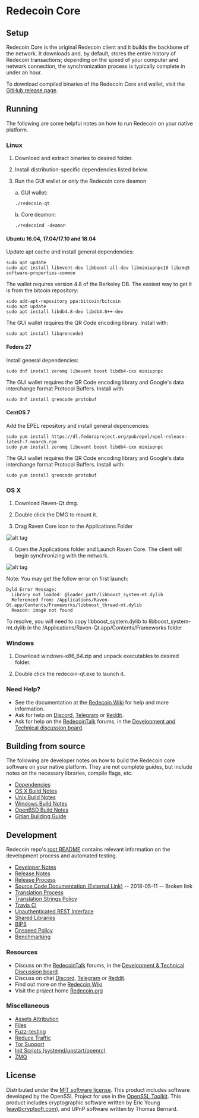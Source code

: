 Redecoin Core
==============

Setup
---------------------
Redecoin Core is the original Redecoin client and it builds the backbone of the network. It downloads and, by default, stores the entire history of Redecoin transactions; depending on the speed of your computer and network connection, the synchronization process is typically complete in under an hour.

To download compiled binaries of the Redecoin Core and wallet, visit the [GitHub release page](https://github.com/RavenProject/Redecoin/releases).

Running
---------------------
The following are some helpful notes on how to run Redecoin on your native platform.

### Linux

1) Download and extract binaries to desired folder.

2) Install distribution-specific dependencies listed below.

3) Run the GUI wallet or only the Redecoin core deamon

   a. GUI wallet:
   
   `./redecoin-qt`

   b. Core deamon:
   
   `./redecoind -deamon`

#### Ubuntu 16.04, 17.04/17.10 and 18.04

Update apt cache and install general dependencies:

```
sudo apt update
sudo apt install libevent-dev libboost-all-dev libminiupnpc10 libzmq5 software-properties-common
```

The wallet requires version 4.8 of the Berkeley DB. The easiest way to get it is from the bitcoin repository: 

```
sudo add-apt-repository ppa:bitcoin/bitcoin
sudo apt update
sudo apt install libdb4.8-dev libdb4.8++-dev
```

The GUI wallet requires the QR Code encoding library. Install with:

`sudo apt install libqrencode3`

#### Fedora 27

Install general dependencies:

`sudo dnf install zeromq libevent boost libdb4-cxx miniupnpc`

The GUI wallet requires the QR Code encoding library and Google's data interchange format Protocol Buffers. Install with:

`sudo dnf install qrencode protobuf`

#### CentOS 7

Add the EPEL repository and install general depencencies:

```
sudo yum install https://dl.fedoraproject.org/pub/epel/epel-release-latest-7.noarch.rpm
sudo yum install zeromq libevent boost libdb4-cxx miniupnpc
```

The GUI wallet requires the QR Code encoding library and Google's data interchange format Protocol Buffers. Install with:

`sudo yum install qrencode protobuf`

### OS X

1) Download Raven-Qt.dmg.

2) Double click the DMG to mount it. 

3) Drag Raven Core icon to the Applications Folder

![alt tag](https://i.imgur.com/GLhBFUV.png)

4) Open the Applications folder and Launch Raven Core. The client will begin synchronizing with the network.

![alt tag](https://i.imgur.com/v3962qo.png)

Note: You may get the follow error on first launch:
```
Dyld Error Message:
  Library not loaded: @loader_path/libboost_system-mt.dylib
  Referenced from: /Applications/Raven-Qt.app/Contents/Frameworks/libboost_thread-mt.dylib
  Reason: image not found
```
To resolve, you will need to copy libboost_system.dylib to libboost_system-mt.dylib in the /Applications/Raven-Qt.app/Contents/Frameworks folder

### Windows

1) Download windows-x86_64.zip and unpack executables to desired folder.

2) Double click the redecoin-qt.exe to launch it.

### Need Help?

- See the documentation at the [Redecoin Wiki](https://redecoin.wiki/wiki/Redecoin_Wiki)
for help and more information.
- Ask for help on [Discord](https://discord.gg/DUkcBst), [Telegram](https://t.me/RedecoinDev) or [Reddit](https://www.reddit.com/r/Redecoin/).
- Ask for help on the [RedecoinTalk](https://www.redecointalk.org/) forums, in the [Development and Technical discussion board](https://www.redecointalk.org/?forum=661517).

Building from source
---------------------
The following are developer notes on how to build the Redecoin core software on your native platform. They are not complete guides, but include notes on the necessary libraries, compile flags, etc.

- [Dependencies](https://github.com/RavenProject/Redecoin/tree/master/doc/dependencies.md)
- [OS X Build Notes](https://github.com/RavenProject/Redecoin/tree/master/doc/build-osx.md)
- [Unix Build Notes](https://github.com/RavenProject/Redecoin/tree/master/doc/build-unix.md)
- [Windows Build Notes](https://github.com/RavenProject/Redecoin/tree/master/doc/build-windows.md)
- [OpenBSD Build Notes](https://github.com/RavenProject/Redecoin/tree/master/doc/build-openbsd.md)
- [Gitian Building Guide](https://github.com/RavenProject/Redecoin/tree/master/doc/gitian-building.md)

Development
---------------------
Redecoin repo's [root README](https://github.com/RavenProject/Redecoin/blob/master/README.md) contains relevant information on the development process and automated testing.

- [Developer Notes](https://github.com/RavenProject/Redecoin/blob/master/doc/developer-notes.md)
- [Release Notes](https://github.com/RavenProject/Redecoin/blob/master/doc/release-notes.md)
- [Release Process](https://github.com/RavenProject/Redecoin/blob/master/doc/release-process.md)
- [Source Code Documentation (External Link)](https://dev.visucore.com/redecoin/doxygen/) -- 2018-05-11 -- Broken link
- [Translation Process](https://github.com/RavenProject/Redecoin/blob/master/doc/translation_process.md)
- [Translation Strings Policy](https://github.com/RavenProject/Redecoin/blob/master/doc/translation_strings_policy.md)
- [Travis CI](https://github.com/RavenProject/Redecoin/blob/master/doc/travis-ci.md)
- [Unauthenticated REST Interface](https://github.com/RavenProject/Redecoin/blob/master/doc/REST-interface.md)
- [Shared Libraries](https://github.com/RavenProject/Redecoin/blob/master/doc/shared-libraries.md)
- [BIPS](https://github.com/RavenProject/Redecoin/blob/master/doc/bips.md)
- [Dnsseed Policy](https://github.com/RavenProject/Redecoin/blob/master/doc/dnsseed-policy.md)
- [Benchmarking](https://github.com/RavenProject/Redecoin/blob/master/doc/benchmarking.md)

### Resources
- Discuss on the [RedecoinTalk](https://www.redecointalk.org/) forums, in the [Development & Technical Discussion board](https://www.redecointalk.org/?forum=661517).
- Discuss on chat [Discord](https://discord.gg/DUkcBst), [Telegram](https://t.me/RedecoinDev) or [Reddit](https://www.reddit.com/r/Redecoin/).
- Find out more on the [Redecoin Wiki](https://redecoin.wiki/wiki/Redecoin_Wiki)
- Visit the project home [Redecoin.org](https://redecoin.org)

### Miscellaneous
- [Assets Attribution](https://github.com/RavenProject/Redecoin/blob/master/doc/assets-attribution.md)
- [Files](https://github.com/RavenProject/Redecoin/blob/master/doc/files.md)
- [Fuzz-testing](https://github.com/RavenProject/Redecoin/blob/master/doc/fuzzing.md)
- [Reduce Traffic](https://github.com/RavenProject/Redecoin/blob/master/doc/reduce-traffic.md)
- [Tor Support](https://github.com/RavenProject/Redecoin/blob/master/doc/tor.md)
- [Init Scripts (systemd/upstart/openrc)](https://github.com/RavenProject/Redecoin/blob/master/doc/init.md)
- [ZMQ](https://github.com/RavenProject/Redecoin/blob/master/doc/zmq.md)

License
---------------------
Distributed under the [MIT software license](https://github.com/RavenProject/Redecoin/blob/master/COPYING).
This product includes software developed by the OpenSSL Project for use in the [OpenSSL Toolkit](https://www.openssl.org/). This product includes
cryptographic software written by Eric Young ([eay@cryptsoft.com](mailto:eay@cryptsoft.com)), and UPnP software written by Thomas Bernard.
